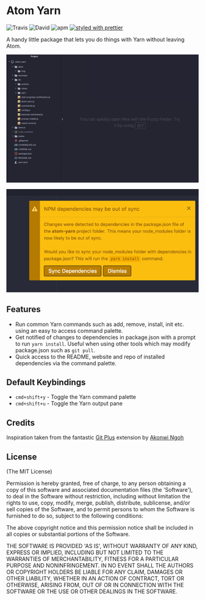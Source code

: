 # Atom Yarn

![Travis](https://img.shields.io/travis/cbovis/atom-yarn.svg?style=flat-square)
![David](https://img.shields.io/david/cbovis/atom-yarn.svg?style=flat-square)
![apm](https://img.shields.io/apm/dm/atom-yarn.svg?style=flat-square)
[![styled with prettier](https://img.shields.io/badge/styled_with-prettier-ff69b4.svg?style=flat-square)](https://github.com/prettier/prettier)

A handy little package that lets you do things with Yarn without leaving Atom.

![Demo](https://raw.githubusercontent.com/cbovis/atom-yarn/master/docs/img/demo.gif)

![Notification](https://raw.githubusercontent.com/cbovis/atom-yarn/master/docs/img/listener.png)

## Features

* Run common Yarn commands such as add, remove, install, init etc. using an
  easy to access command palette.
* Get notified of changes to dependencies in package.json with a prompt to run
  `yarn install`. Useful when using other tools which may modify package.json
  such as `git pull`.
* Quick access to the README, website and repo of installed dependencies
  via the command palette.

## Default Keybindings

* `cmd+shift+y` - Toggle the Yarn command palette
* `cmd+shift+u` - Toggle the Yarn output pane

## Credits

Inspiration taken from the fantastic
[Git Plus](https://atom.io/packages/git-plus) extension by
[Akonwi Ngoh](https://github.com/akonwi)

## License

(The MIT License)

Permission is hereby granted, free of charge, to any person obtaining a copy of
this software and associated documentation files (the 'Software'), to deal in
the Software without restriction, including without limitation the rights to
use, copy, modify, merge, publish, distribute, sublicense, and/or sell copies of
the Software, and to permit persons to whom the Software is furnished to do so,
subject to the following conditions:

The above copyright notice and this permission notice shall be included in all
copies or substantial portions of the Software.

THE SOFTWARE IS PROVIDED 'AS IS', WITHOUT WARRANTY OF ANY KIND, EXPRESS OR
IMPLIED, INCLUDING BUT NOT LIMITED TO THE WARRANTIES OF MERCHANTABILITY, FITNESS
FOR A PARTICULAR PURPOSE AND NONINFRINGEMENT. IN NO EVENT SHALL THE AUTHORS OR
COPYRIGHT HOLDERS BE LIABLE FOR ANY CLAIM, DAMAGES OR OTHER LIABILITY, WHETHER
IN AN ACTION OF CONTRACT, TORT OR OTHERWISE, ARISING FROM, OUT OF OR IN
CONNECTION WITH THE SOFTWARE OR THE USE OR OTHER DEALINGS IN THE SOFTWARE.
